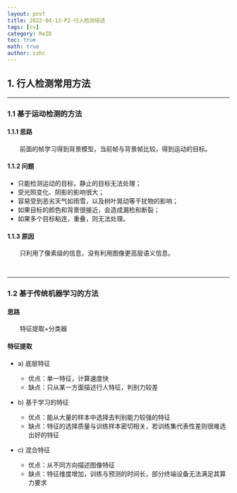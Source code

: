 ```yaml
---
layout: post
title: 2022-04-13-P2-行人检测综述 
tags: [cv]
category: ReID
toc: true
math: true
author: zzhc
---
```



## 1. 行人检测常用方法

***

### 1.1 基于运动检测的方法

#### 1.1.1 思路 
&emsp;&emsp;前面的帧学习得到背景模型，当前帧与背景帧比较，得到运动的目标。

#### 1.1.2 问题

- 只能检测运动的目标，静止的目标无法处理；
- 受光照变化、阴影的影响很大；
- 容易受到恶劣天气如雨雪，以及树叶晃动等干扰物的影响；
- 如果目标的颜色和背景很接近，会造成漏检和断裂；
- 如果多个目标粘连，重叠，则无法处理。

#### 1.1.3 原因
&emsp;&emsp;只利用了像素级的信息，没有利用图像更高层语义信息。

<br>

***

### 1.2 基于传统机器学习的方法

#### 思路
&emsp;&emsp;特征提取+分类器

#### 特征提取
- a) 底层特征
    - 优点：单一特征，计算速度快
    - 缺点：只从某一方面描述行人特征，判别力较差

- b) 基于学习的特征
    - 优点：能从大量的样本中选择去判别能力较强的特征
    - 缺点：特征的选择质量与训练样本密切相关，若训练集代表性差则很难选出好的特征

- c) 混合特征
    - 优点：从不同方向描述图像特征
    - 缺点：特征维度增加，训练与预测的时间长，部分终端设备无法满足其算力要求